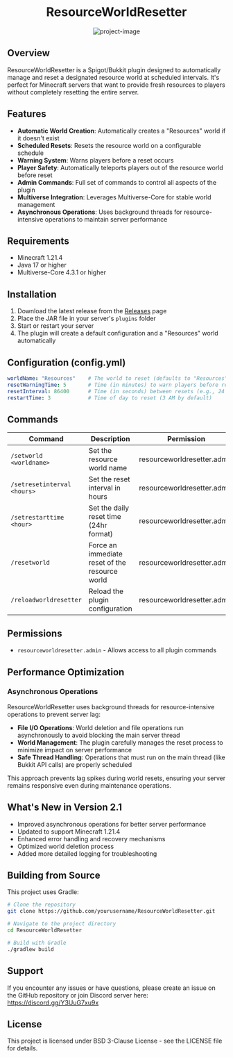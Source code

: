 <h1 align="center">ResourceWorldResetter</h1>

<p align="center">
  <img src="https://files.catbox.moe/xhfveh.png" alt="project-image">
</p>

## Overview
ResourceWorldResetter is a Spigot/Bukkit plugin designed to automatically manage and reset a designated resource world at scheduled intervals. It's perfect for Minecraft servers that want to provide fresh resources to players without completely resetting the entire server.

## Features
- **Automatic World Creation**: Automatically creates a "Resources" world if it doesn't exist
- **Scheduled Resets**: Resets the resource world on a configurable schedule
- **Warning System**: Warns players before a reset occurs
- **Player Safety**: Automatically teleports players out of the resource world before reset
- **Admin Commands**: Full set of commands to control all aspects of the plugin
- **Multiverse Integration**: Leverages Multiverse-Core for stable world management
- **Asynchronous Operations**: Uses background threads for resource-intensive operations to maintain server performance

## Requirements
- Minecraft 1.21.4
- Java 17 or higher
- Multiverse-Core 4.3.1 or higher

## Installation
1. Download the latest release from the [Releases](https://github.com/Lozaine/ResourceWorldResetter/releases) page
2. Place the JAR file in your server's `plugins` folder
3. Start or restart your server
4. The plugin will create a default configuration and a "Resources" world automatically

## Configuration (config.yml)
```yaml
worldName: "Resources"    # The world to reset (defaults to "Resources")
resetWarningTime: 5       # Time (in minutes) to warn players before reset
resetInterval: 86400      # Time (in seconds) between resets (e.g., 24 hours = 86400)
restartTime: 3            # Time of day to reset (3 AM by default)
```

## Commands
| Command | Description | Permission |
|---------|-------------|------------|
| `/setworld <worldname>` | Set the resource world name | resourceworldresetter.admin |
| `/setresetinterval <hours>` | Set the reset interval in hours | resourceworldresetter.admin |
| `/setrestarttime <hour>` | Set the daily reset time (24hr format) | resourceworldresetter.admin |
| `/resetworld` | Force an immediate reset of the resource world | resourceworldresetter.admin |
| `/reloadworldresetter` | Reload the plugin configuration | resourceworldresetter.admin |

## Permissions
- `resourceworldresetter.admin` - Allows access to all plugin commands

## Performance Optimization
### Asynchronous Operations
ResourceWorldResetter uses background threads for resource-intensive operations to prevent server lag:

- **File I/O Operations**: World deletion and file operations run asynchronously to avoid blocking the main server thread
- **World Management**: The plugin carefully manages the reset process to minimize impact on server performance
- **Safe Thread Handling**: Operations that must run on the main thread (like Bukkit API calls) are properly scheduled

This approach prevents lag spikes during world resets, ensuring your server remains responsive even during maintenance operations.

## What's New in Version 2.1
- Improved asynchronous operations for better server performance
- Updated to support Minecraft 1.21.4
- Enhanced error handling and recovery mechanisms
- Optimized world deletion process
- Added more detailed logging for troubleshooting

## Building from Source
This project uses Gradle:

```bash
# Clone the repository
git clone https://github.com/yourusername/ResourceWorldResetter.git

# Navigate to the project directory
cd ResourceWorldResetter

# Build with Gradle
./gradlew build
```

## Support
If you encounter any issues or have questions, please create an issue on the GitHub repository or join Discord server here: https://discord.gg/Y3UuG7xu9x

## License
This project is licensed under BSD 3-Clause License - see the LICENSE file for details.
